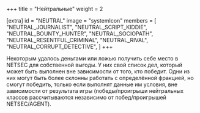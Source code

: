+++
title = "Нейтральные"
weight = 2

[extra]
id = "NEUTRAL"
image = "systemIcon"
members = [
    "NEUTRAL_JOURNALIST",
    "NEUTRAL_SCRIPT_KIDDIE",
    "NEUTRAL_BOUNTY_HUNTER",
    "NEUTRAL_SOCIOPATH",
    "NEUTRAL_RESENTFUL_CRIMINAL",
    "NEUTRAL_RIVAL",
    "NEUTRAL_CORRUPT_DETECTIVE",
]
+++

Некоторым удалось деньгами или ложью получить себе место в NETSEC для собственной выгоды.
У них свой список дел, который может быть выполнен вне зависимости от того, кто победит.
Одни из них могут быть более склонны работать с определённой фракцией,
но смогут победить, только если выполнят данные им условия, вне зависимости от результата игры
(победы/проигрыши нейтральных классов рассчитываются независимо от побед/проигрышей NETSEC/AGENT).
